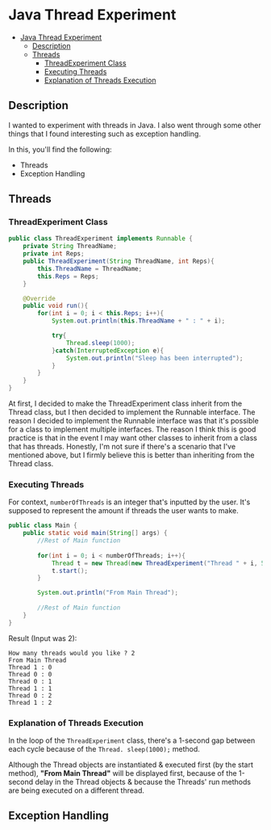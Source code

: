 # Java Thread Experiment
- [Java Thread Experiment](#java-thread-experiment)
    * [Description](#description)
    * [Threads](#threads)
        + [ThreadExperiment Class](#threadexperiment-class)
        + [Executing Threads](#executing-threads)
        + [Explanation of Threads Execution](#explanation-of-threads-execution)
## Description

I wanted to experiment with threads in Java. I also went through some other things that I found interesting such as exception handling.

In this, you'll find the following:

- Threads
- Exception Handling

## Threads

### ThreadExperiment Class
```java
public class ThreadExperiment implements Runnable {
    private String ThreadName;
    private int Reps;
    public ThreadExperiment(String ThreadName, int Reps){
        this.ThreadName = ThreadName;
        this.Reps = Reps;
    }

    @Override
    public void run(){
        for(int i = 0; i < this.Reps; i++){
            System.out.println(this.ThreadName + " : " + i);

            try{
                Thread.sleep(1000);
            }catch(InterruptedException e){
                System.out.println("Sleep has been interrupted");
            }
        }
    }
}

```

At first, I decided to make the ThreadExperiment class inherit from the Thread class, but I then decided to implement the Runnable interface. The reason I decided to implement the Runnable interface was that it's possible for a class to implement multiple interfaces. The reason I think this is good practice is that in the event I may want other classes to inherit from a class that has threads. Honestly, I'm not sure if there's a scenario that I've mentioned above, but I firmly believe this is better than inheriting from the Thread class.

### Executing Threads

For context, ```numberOfThreads``` is an integer that's inputted by the user. It's supposed to represent the amount if threads the user wants to make.

```java
public class Main {
    public static void main(String[] args) {
        //Rest of Main function
        
        for(int i = 0; i < numberOfThreads; i++){
            Thread t = new Thread(new ThreadExperiment("Thread " + i, 5));
            t.start();
        }

        System.out.println("From Main Thread");
        
        //Rest of Main function
    }
}
```
Result (Input was 2):
```
How many threads would you like ? 2
From Main Thread
Thread 1 : 0
Thread 0 : 0
Thread 0 : 1
Thread 1 : 1
Thread 0 : 2
Thread 1 : 2
```

### Explanation of Threads Execution

In the loop of the ```ThreadExperiment``` class, there's a 1-second gap between each cycle because of the ```Thread. sleep(1000);``` method.

Although the Thread objects are instantiated & executed first (by the start method), **"From Main Thread"** will be displayed first, because of the 1-second delay in the Thread objects & because the Threads' run methods are being executed on a different thread.

## Exception Handling